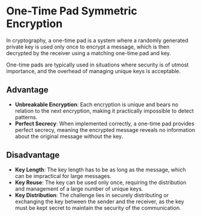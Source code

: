 # One-Time Pad Symmetric Encryption

In cryptography, a one-time pad is a system where a randomly generated private key is used only once to encrypt a message, which is then decrypted by the receiver using a matching one-time pad and key.

One-time pads are typically used in situations where security is of utmost importance, and the overhead of managing unique keys is acceptable.

## Advantage

- **Unbreakable Encryption**: Each encryption is unique and bears no relation to the next encryption, making it practically impossible to detect patterns.
- **Perfect Secrecy**: When implemented correctly, a one-time pad provides perfect secrecy, meaning the encrypted message reveals no information about the original message without the key.

## Disadvantage

- **Key Length**: The key length has to be as long as the message, which can be impractical for large messages.
- **Key Reuse**: The key can be used only once, requiring the distribution and management of a large number of unique keys.
- **Key Distribution**: The challenge lies in securely distributing or exchanging the key between the sender and the receiver, as the key must be kept secret to maintain the security of the communication.
